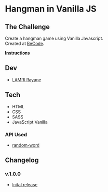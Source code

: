 # Hangman in Vanilla JS

## The Challenge

Create a hangman game using Vanilla Javascript. <br>
Created at [BeCode](https://github.com/becodeorg).

[**Instructions**](https://github.com/becodeorg/CRL-Keller-3.31/blob/master/LearningPath/02.The-Hill/08.Javascript/challenges/hangman.md)

## Dev

- [LAMRI Rayane](https://github.com/RayaneLamri)

## Tech

- HTML
- CSS
- SASS
- JavaScript Vanilla

### API Used

- [random-word](https://random-word-form.herokuapp.com/)

## Changelog

### v.1.0.0

- [Inital release](https://rayanelamri.github.io/Hangman/)
